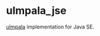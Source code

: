 uImpala_jse
===========

[uImpala](https://github.com/matheuscscp/uImpala) implementation for Java SE.
